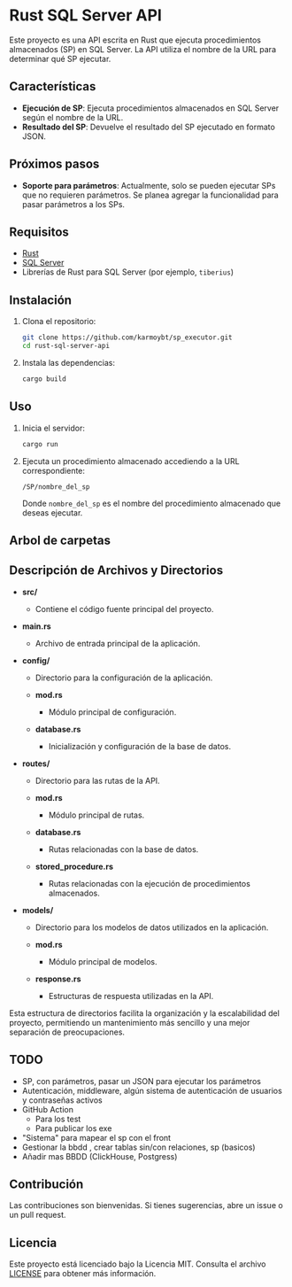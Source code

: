 # Rust SQL Server API

Este proyecto es una API escrita en Rust que ejecuta procedimientos almacenados (SP) en SQL Server. La API utiliza el nombre de la URL para determinar qué SP ejecutar.

## Características

- **Ejecución de SP**: Ejecuta procedimientos almacenados en SQL Server según el nombre de la URL.
- **Resultado del SP**: Devuelve el resultado del SP ejecutado en formato JSON.

## Próximos pasos

- **Soporte para parámetros**: Actualmente, solo se pueden ejecutar SPs que no requieren parámetros. Se planea agregar la funcionalidad para pasar parámetros a los SPs.

## Requisitos

- [Rust](https://www.rust-lang.org/)
- [SQL Server](https://www.microsoft.com/en-us/sql-server)
- Librerías de Rust para SQL Server (por ejemplo, `tiberius`)

## Instalación

1. Clona el repositorio:
    ```sh
    git clone https://github.com/karmoybt/sp_executor.git
    cd rust-sql-server-api
    ```

2. Instala las dependencias:
    ```sh
    cargo build
    ```

## Uso

1. Inicia el servidor:
    ```sh
    cargo run
    ```

2. Ejecuta un procedimiento almacenado accediendo a la URL correspondiente:
    ```
    /SP/nombre_del_sp
    ```

   Donde `nombre_del_sp` es el nombre del procedimiento almacenado que deseas ejecutar.

## Arbol de carpetas


## Descripción de Archivos y Directorios

- **src/**
  - Contiene el código fuente principal del proyecto.

- **main.rs**
  - Archivo de entrada principal de la aplicación.

- **config/**
  - Directorio para la configuración de la aplicación.
  
  - **mod.rs**
    - Módulo principal de configuración.

  - **database.rs**
    - Inicialización y configuración de la base de datos.

- **routes/**
  - Directorio para las rutas de la API.

  - **mod.rs**
    - Módulo principal de rutas.

  - **database.rs**
    - Rutas relacionadas con la base de datos.

  - **stored_procedure.rs**
    - Rutas relacionadas con la ejecución de procedimientos almacenados.

- **models/**
  - Directorio para los modelos de datos utilizados en la aplicación.

  - **mod.rs**
    - Módulo principal de modelos.

  - **response.rs**
    - Estructuras de respuesta utilizadas en la API.

Esta estructura de directorios facilita la organización y la escalabilidad del proyecto, permitiendo un mantenimiento más sencillo y una mejor separación de preocupaciones.



## TODO

- SP, con parámetros, pasar un JSON para ejecutar los parámetros
- Autenticación, middleware, algún sistema de autenticación de usuarios y contraseñas activos
- GitHub Action
  - Para los test
  - Para publicar los exe
- "Sistema" para mapear el sp con el front
- Gestionar la bbdd , crear tablas sin/con relaciones, sp (basicos)
- Añadir mas BBDD (ClickHouse, Postgress) 

## Contribución

Las contribuciones son bienvenidas. Si tienes sugerencias, abre un issue o un pull request.

## Licencia

Este proyecto está licenciado bajo la Licencia MIT. Consulta el archivo [LICENSE](LICENSE) para obtener más información.
